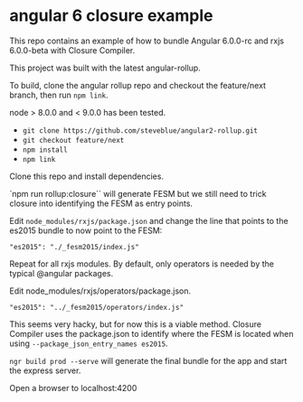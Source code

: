# angular 6 closure example

This repo contains an example of how to bundle Angular 6.0.0-rc and rxjs 6.0.0-beta with Closure Compiler.

This project was built with the latest angular-rollup.

To build, clone the angular rollup repo and checkout the feature/next branch, then run `npm link`. 

node > 8.0.0 and < 9.0.0 has been tested.

- `git clone https://github.com/steveblue/angular2-rollup.git`
- `git checkout feature/next`
- `npm install`
- `npm link`


Clone this repo and install dependencies.

`npm run rollup:closure`` will generate FESM but we still need to trick closure into identifying the FESM as entry points.

Edit `node_modules/rxjs/package.json` and change the line that points to the es2015 bundle to now point to the FESM:

`"es2015": "./_fesm2015/index.js"`

Repeat for all rxjs modules. By default, only operators is needed by the typical @angular packages.

Edit node_modules/rxjs/operators/package.json.

`"es2015": "../_fesm2015/operators/index.js"`

This seems very hacky, but for now this is a viable method. Closure Compiler uses the package.json to identify where the FESM is located when using `--package_json_entry_names es2015`. 


`ngr build prod --serve` will generate the final bundle for the app and start the express server.

Open a browser to localhost:4200













